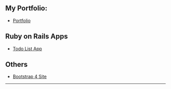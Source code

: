 ## My Portfolio:

- [Portfolio](https://sephdev.github.io/_portfolio)

## Ruby on Rails Apps

- [Todo List App](https://jt-todolist.herokuapp.com)

## Others
- [Bootstrap 4 Site](https://sephdev.github.io/jt-bootstrap4)


**************************************************************

